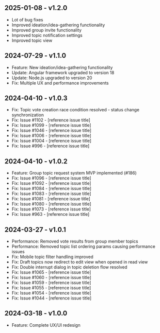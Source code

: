 ## 2025-01-08 - v1.2.0
  * Lot of bug fixes
  * Improved ideation/idea-gathering functionality
  * Improved group invite functionality
  * Improved topic notification settings
  * Improved topic view

## 2024-07-29 - v1.1.0
  * Feature: New ideation/idea-gathering functionality
  * Update: Angular framework upgraded to version 18
  * Update: Node.js upgraded to version 20
  * Fix: Multiple UX and performance improvements

## 2024-04-10 - v1.0.3
  * Fix: Topic vote creation race condition resolved - status change synchronization
  * Fix: Issue #1102 - [reference issue title]
  * Fix: Issue #1099 - [reference issue title]
  * Fix: Issue #1046 - [reference issue title]
  * Fix: Issue #1006 - [reference issue title]
  * Fix: Issue #1004 - [reference issue title]
  * Fix: Issue #996 - [reference issue title]

## 2024-04-10 - v1.0.2
  * Feature: Group topic request system MVP implemented (#186)
  * Fix: Issue #1096 - [reference issue title]
  * Fix: Issue #1092 - [reference issue title]
  * Fix: Issue #1084 - [reference issue title]
  * Fix: Issue #1083 - [reference issue title]
  * Fix: Issue #1081 - [reference issue title]
  * Fix: Issue #1080 - [reference issue title]
  * Fix: Issue #1073 - [reference issue title]
  * Fix: Issue #963 - [reference issue title]

## 2024-03-27 - v1.0.1
  * Performance: Removed vote results from group member topics
  * Performance: Removed topic list ordering params causing performance issues
  * Fix: Mobile topic filter handling improved
  * Fix: Draft topics now redirect to edit view when opened in read view
  * Fix: Double interrupt dialog in topic deletion flow resolved
  * Fix: Issue #1065 - [reference issue title]
  * Fix: Issue #1060 - [reference issue title]
  * Fix: Issue #1059 - [reference issue title]
  * Fix: Issue #1055 - [reference issue title]
  * Fix: Issue #1054 - [reference issue title]
  * Fix: Issue #1044 - [reference issue title]

## 2024-03-18 - v1.0.0
  * Feature: Complete UX/UI redesign

